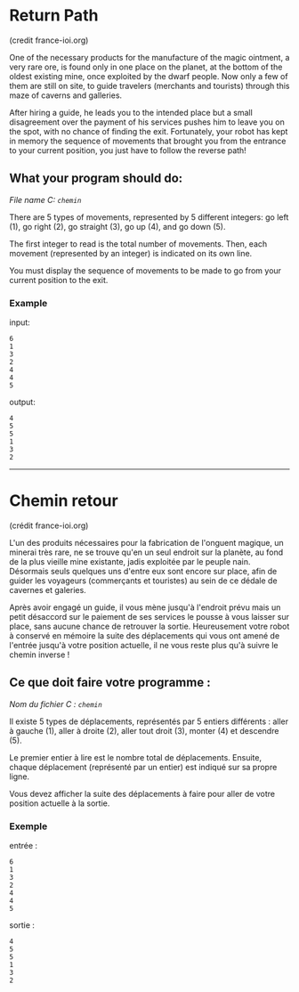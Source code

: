 # Return Path
(credit france-ioi.org)

One of the necessary products for the manufacture of the magic ointment, a very rare ore, is found only in one place on the planet, at the bottom of the oldest existing mine, once exploited by the dwarf people. Now only a few of them are still on site, to guide travelers (merchants and tourists) through this maze of caverns and galleries.

After hiring a guide, he leads you to the intended place but a small disagreement over the payment of his services pushes him to leave you on the spot, with no chance of finding the exit. Fortunately, your robot has kept in memory the sequence of movements that brought you from the entrance to your current position, you just have to follow the reverse path!

## What your program should do:

*File name C: `chemin`*

There are 5 types of movements, represented by 5 different integers: go left (1), go right (2), go straight (3), go up (4), and go down (5).

The first integer to read is the total number of movements. Then, each movement (represented by an integer) is indicated on its own line.

You must display the sequence of movements to be made to go from your current position to the exit.

### Example

input:
```
6
1
3
2
4
4
5
```
output:
```
4
5
5
1
3
2
```
---

# Chemin retour
(crédit france-ioi.org)

L'un des produits nécessaires pour la fabrication de l'onguent magique, un minerai très rare, ne se trouve qu'en un seul endroit sur la planète, au fond de la plus vieille mine existante, jadis exploitée par le peuple nain. Désormais seuls quelques uns d'entre eux sont encore sur place, afin de guider les voyageurs (commerçants et touristes) au sein de ce dédale de cavernes et galeries.


Après avoir engagé un guide, il vous mène jusqu'à l'endroit prévu mais un petit désaccord sur le paiement de ses services le pousse à vous laisser sur place, sans aucune chance de retrouver la sortie. Heureusement votre robot à conservé en mémoire la suite des déplacements qui vous ont amené de l'entrée jusqu'à votre position actuelle, il ne vous reste plus qu'à suivre le chemin inverse !

## Ce que doit faire votre programme :

*Nom du fichier C : `chemin`*

Il existe 5 types de déplacements, représentés par 5 entiers différents : aller à gauche (1), aller à droite (2), aller tout droit (3), monter (4) et descendre (5).

Le premier entier à lire est le nombre total de déplacements. Ensuite, chaque déplacement (représenté par un entier) est indiqué sur sa propre ligne.

Vous devez afficher la suite des déplacements à faire pour aller de votre position actuelle à la sortie.

### Exemple

entrée :
```
6
1
3
2
4
4
5
```
sortie :
```
4
5
5
1
3
2
```
